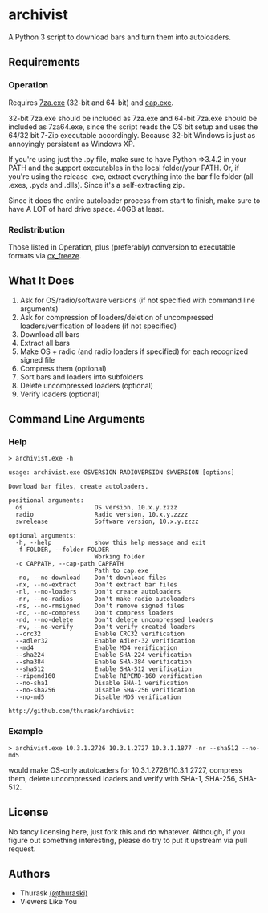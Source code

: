 archivist
=========
A Python 3 script to download bars and turn them into autoloaders. 

## Requirements
### Operation
Requires [7za.exe](http://www.7-zip.org/download.html) (32-bit and 64-bit) and [cap.exe](https://drive.bitcasa.com/send/Lrb0VC6NsOEX5BNSDmGVn2mkeiSDklghCXlYuQk_YkRE).

32-bit 7za.exe should be included as 7za.exe and 64-bit 7za.exe should be included as 7za64.exe, since the script reads the OS bit setup and uses the 64/32 bit 7-Zip executable accordingly. Because 32-bit Windows is just as annoyingly persistent as Windows XP.

If you're using just the .py file, make sure to have Python =>3.4.2 in your PATH and the support executables in the local folder/your PATH.
Or, if you're using the release .exe, extract everything into the bar file folder (all .exes, .pyds and .dlls). Since it's a self-extracting zip.

Since it does the entire autoloader process from start to finish, make sure to have A LOT of hard drive space. 40GB at least.

### Redistribution
Those listed in Operation, plus (preferably) conversion to executable formats via [cx_freeze](http://cx-freeze.readthedocs.org/en/latest/index.html).

## What It Does
1. Ask for OS/radio/software versions (if not specified with command line arguments)
2. Ask for compression of loaders/deletion of uncompressed loaders/verification of loaders (if not specified)
3. Download all bars
4. Extract all bars
5. Make OS + radio (and radio loaders if specified) for each recognized signed file
6. Compress them (optional)
7. Sort bars and loaders into subfolders
8. Delete uncompressed loaders (optional)
9. Verify loaders (optional)

## Command Line Arguments
### Help

    > archivist.exe -h

    usage: archivist.exe OSVERSION RADIOVERSION SWVERSION [options]

	Download bar files, create autoloaders.
	
	positional arguments:
	  os                    OS version, 10.x.y.zzzz
	  radio                 Radio version, 10.x.y.zzzz
	  swrelease             Software version, 10.x.y.zzzz
	
	optional arguments:
	  -h, --help            show this help message and exit
	  -f FOLDER, --folder FOLDER
	                        Working folder
	  -c CAPPATH, --cap-path CAPPATH
	                        Path to cap.exe
	  -no, --no-download    Don't download files
	  -nx, --no-extract     Don't extract bar files
	  -nl, --no-loaders     Don't create autoloaders
	  -nr, --no-radios      Don't make radio autoloaders
	  -ns, --no-rmsigned    Don't remove signed files
	  -nc, --no-compress    Don't compress loaders
	  -nd, --no-delete      Don't delete uncompressed loaders
	  -nv, --no-verify      Don't verify created loaders
	  --crc32               Enable CRC32 verification
	  --adler32             Enable Adler-32 verification
	  --md4                 Enable MD4 verification
	  --sha224              Enable SHA-224 verification
	  --sha384              Enable SHA-384 verification
	  --sha512              Enable SHA-512 verification
	  --ripemd160           Enable RIPEMD-160 verification
	  --no-sha1             Disable SHA-1 verification
	  --no-sha256           Disable SHA-256 verification
	  --no-md5              Disable MD5 verification
	
	http://github.com/thurask/archivist
    
### Example
  
    > archivist.exe 10.3.1.2726 10.3.1.2727 10.3.1.1877 -nr --sha512 --no-md5
  
  would make OS-only autoloaders for 10.3.1.2726/10.3.1.2727, compress them, delete uncompressed loaders and verify with SHA-1, SHA-256, SHA-512.

## License
No fancy licensing here, just fork this and do whatever.
Although, if you figure out something interesting, please do try to put it upstream via pull request.

## Authors
* Thurask [(@thuraski)](http://www.twitter.com/thuraski)
* Viewers Like You
